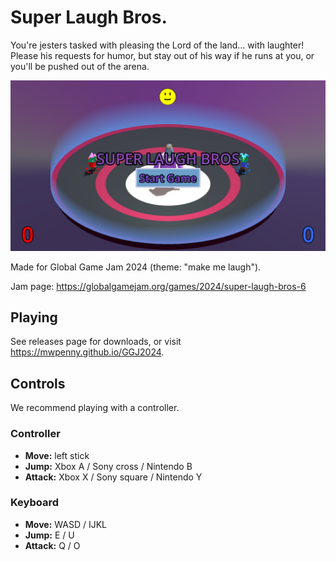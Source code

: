 # Super Laugh Bros.

You're jesters tasked with pleasing the Lord of the land... with laughter! Please his requests for humor, but stay out of his way if he runs at you, or you'll be pushed out of the arena.

![screenshot](./screenshot.png)

Made for Global Game Jam 2024 (theme: "make me laugh").

Jam page: https://globalgamejam.org/games/2024/super-laugh-bros-6

## Playing

See releases page for downloads, or visit https://mwpenny.github.io/GGJ2024.

## Controls

We recommend playing with a controller.

### Controller

* **Move:** left stick
* **Jump:** Xbox A / Sony cross / Nintendo B
* **Attack:** Xbox X / Sony square / Nintendo Y

### Keyboard

* **Move:** WASD / IJKL
* **Jump:** E / U
* **Attack:** Q / O
